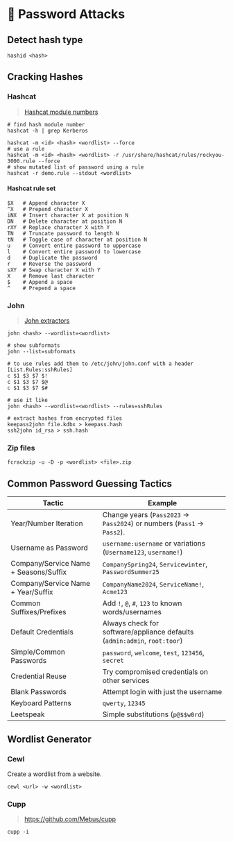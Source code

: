 # 📃 Password Attacks

## Detect hash type

```shell
hashid <hash>
```

## Cracking Hashes

### Hashcat

> [Hashcat module numbers](https://hashcat.net/wiki/doku.php?id=example_hashes)

```shell
# find hash module number
hashcat -h | grep Kerberos

hashcat -m <id> <hash> <wordlist> --force
# use a rule
hashcat -m <id> <hash> <wordlist> -r /usr/share/hashcat/rules/rockyou-3000.rule --force
# show mutated list of password using a rule
hashcat -r demo.rule --stdout <wordlist>
```

#### Hashcat rule set

```shell
$X   # Append character X
^X   # Prepend character X
iNX  # Insert character X at position N
DN   # Delete character at position N
rXY  # Replace character X with Y
TN   # Truncate password to length N
tN   # Toggle case of character at position N
u    # Convert entire password to uppercase
l    # Convert entire password to lowercase
d    # Duplicate the password
r    # Reverse the password
sXY  # Swap character X with Y
X    # Remove last character
$    # Append a space
^    # Prepend a space
```

### John

> [John extractors](https://github.com/openwall/john/tree/bleeding-jumbo/run)

```shell
john <hash> --wordlist=<wordlist>

# show subformats
john --list=subformats

# to use rules add them to /etc/john/john.conf with a header
[List.Rules:sshRules]
c $1 $3 $7 $!
c $1 $3 $7 $@
c $1 $3 $7 $#

# use it like
john <hash> --wordlist=<wordlist> --rules=sshRules

# extract hashes from encrypted files
keepass2john file.kdbx > keepass.hash
ssh2john id_rsa > ssh.hash
```

### Zip files

```shell
fcrackzip -u -D -p <wordlist> <file>.zip
```

## Common Password Guessing Tactics

| **Tactic**                               | **Example**                                                               |
| ---------------------------------------- | ------------------------------------------------------------------------- |
| Year/Number Iteration                    | Change years (`Pass2023` -> `Pass2024`) or numbers (`Pass1` -> `Pass2`).  |
| Username as Password                     | `username:username` or variations (`Username123`, `username!`)            |
| Company/Service Name + Seasons/Suffix    | `CompanySpring24`, `Servicewinter`, `PasswordSummer25`                    |
| Company/Service Name + Year/Suffix       | `CompanyName2024`, `ServiceName!`, `Acme123`                              |
| Common Suffixes/Prefixes                 | Add `!`, `@`, `#`, `123` to known words/usernames                         |
| Default Credentials                      | Always check for software/appliance defaults (`admin:admin`, `root:toor`) |
| Simple/Common Passwords                  | `password`, `welcome`, `test`, `123456`, `secret`                         |
| Credential Reuse                         | Try compromised credentials on other services                             |
| Blank Passwords                          | Attempt login with just the username                                      |
| Keyboard Patterns                        | `qwerty`, `12345`                                                         |
| Leetspeak                                | Simple substitutions (`p@$$w0rd`)                                         |

## Wordlist Generator

### Cewl

Create a wordlist from a website.

```shell
cewl <url> -w <wordlist>
```

### Cupp

> <https://github.com/Mebus/cupp>

```shell
cupp -i
```
